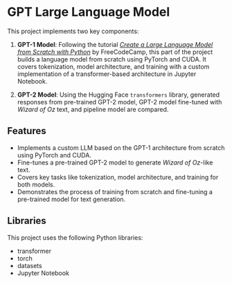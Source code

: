 # GPT Large Language Model

This project implements two key components:

1. **GPT-1 Model**: Following the tutorial [*Create a Large Language Model from Scratch with Python*](https://www.youtube.com/watch?v=UU1WVnMk4E8&t=696s&ab_channel=freeCodeCamp.org) by FreeCodeCamp, this part of the project builds a language model from scratch using PyTorch and CUDA. It covers tokenization, model architecture, and training with a custom implementation of a transformer-based architecture in Jupyter Notebook.

2. **GPT-2 Model**: Using the Hugging Face `transformers` library, generated responses from pre-trained GPT-2 model, GPT-2 model fine-tuned with *Wizard of Oz* text, and pipeline model are compared.

## Features  
- Implements a custom LLM based on the GPT-1 architecture from scratch using PyTorch and CUDA.  
- Fine-tunes a pre-trained GPT-2 model to generate *Wizard of Oz*-like text.  
- Covers key tasks like tokenization, model architecture, and training for both models.  
- Demonstrates the process of training from scratch and fine-tuning a pre-trained model for text generation. 

## Libraries  
This project uses the following Python libraries:  
- transformer
- torch  
- datasets
- Jupyter Notebook  